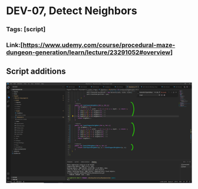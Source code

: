 # DEV-07, Detect Neighbors
### Tags: [script]
### Link:[<https://www.udemy.com/course/procedural-maze-dungeon-generation/learn/lecture/23291052#overview>]

## Script additions
![](../images/DEV-07/DEV-07-A1.png)
